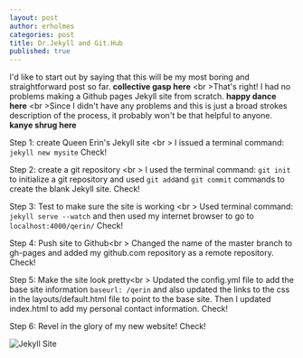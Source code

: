 ```yaml
---
layout: post
author: erholmes
categories: post
title: Dr.Jekyll and Git.Hub
published: true
---
```


I'd like to start out by saying that this will be my most boring and straightforward post so far. **collective gasp here**
<br \>That's right! I had no problems making a Github pages Jekyll site from scratch. **happy dance here** <br \>Since I didn't have any problems and this is just a broad strokes description of the process, it probably won't be that helpful to anyone. **kanye shrug here**

Step 1: create Queen Erin's Jekyll site <br \>
I issued a terminal command: ```jekyll new mysite``` Check!

Step 2: create a git repository <br \>
I used the terminal command: ```git init``` to initialize a git repository and used ```git add```and ```git commit``` commands to create the blank Jekyll site. Check!

Step 3: Test to make sure the site is working <br \>
Used terminal command: ```jekyll serve --watch``` and then used my internet browser to go to ```localhost:4000/qerin/``` Check!

Step 4: Push site to Github<br \>
Changed the name of the master branch to gh-pages and added my github.com repository as a remote repository. Check!

Step 5: Make the site look pretty<br \>
Updated the config.yml file to add the base site information ```baseurl: /qerin``` and also updated the links to the css in the layouts/default.html file to point to the base site. Then I updated index.html to add my personal contact information. Check!

Step 6: Revel in the glory of my new website! Check!

![Jekyll Site](http://www.unc.edu/~erholmes/jekyll_screenshot2.png)
